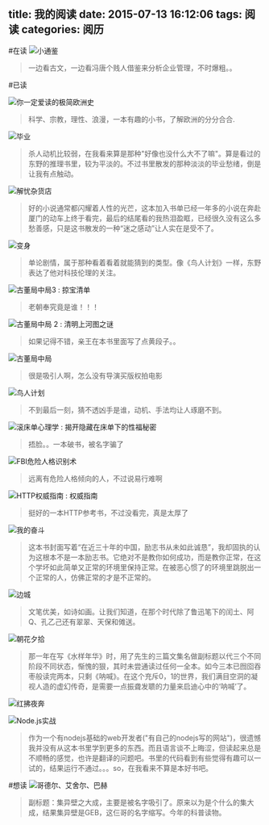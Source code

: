title: 我的阅读
date: 2015-07-13 16:12:06
tags: 阅读
categories: 阅历
---
#在读
![小通鉴](http://img4.douban.com/lpic/s27161347.jpg)
>一边看古文，一边看冯唐个贱人借鉴来分析企业管理，不时爆粗。。

#已读
<!--more-->

![你一定爱读的极简欧洲史](http://img3.douban.com/lpic/s4542951.jpg)
>科学、宗教，理性、浪漫，一本有趣的小书，了解欧洲的分分合合.

![毕业](http://img4.douban.com/lpic/s10419106.jpg)
>杀人动机比较弱，在我看来算是那种"好像也没什么大不了嘛"。算是看过的东野的推理书里，较为平淡的。不过书里散发的那种淡淡的毕业愁绪，倒是让我有点触动。

![解忧杂货店](http://img4.douban.com/lpic/s27284878.jpg)
>好的小说通常都闪耀着人性的光芒，这本加入书单已经一年多的小说在奔赴厦门的动车上终于看完，最后的结尾看的我热泪盈眶，已经很久没有这么多愁善感，只是这书散发的一种“迷之感动”让人实在是受不了。

![变身](http://img4.douban.com/lpic/s3894009.jpg)
>单论剧情，属于那种看着看着就能猜到的类型。像《鸟人计划》一样，东野表达了他对科技伦理的关注。

![古董局中局3 : 掠宝清单](http://img4.douban.com/lpic/s27963366.jpg)
>老朝奉究竟是谁！！！

![古董局中局 2 : 清明上河图之谜](http://img4.douban.com/lpic/s27034669.jpg)
>如果记得不错，亲王在本书里面写了点黄段子。。

![古董局中局](http://img3.douban.com/lpic/s20757334.jpg)
>很是吸引人啊，怎么没有导演买版权拍电影

![鸟人计划](http://img3.douban.com/lpic/s6379400.jpg)
>不到最后一刻，猜不透凶手是谁，动机、手法均让人琢磨不到。

![滚床单心理学 : 揭开隐藏在床单下的性福秘密](http://img4.douban.com/lpic/s26819188.jpg)
>捂脸。。一本破书，被名字骗了

![FBI危险人格识别术](http://img3.douban.com/lpic/s27394304.jpg)
>远离有危险人格倾向的人，不过说易行难啊

![HTTP权威指南 : 权威指南](http://img4.douban.com/lpic/s11329547.jpg)
>挺好的一本HTTP参考书，不过没看完，真是太厚了

![我的奋斗](http://img4.douban.com/lpic/s4270619.jpg)
>这本书封面写着“在近三十年的中国，励志书从未如此诚恳”，我却固执的认为这根本不是一本励志书。它绝对不是教你如何成功，而是教你正常，在这个学坏如此简单又正常的环境里保持正常。在被恶心惯了的环境里跳脱出一个正常的人，仿佛正常的才是不正常的。

![边城](http://img3.douban.com/lpic/s6464372.jpg)
>文笔优美，如诗如画。让我们知道，在那个时代除了鲁迅笔下的闰土、阿Q、孔乙己还有翠翠、天保和傩送。

![朝花夕拾](http://img3.douban.com/lpic/s2875823.jpg)
>那一年在写《水样年华》时，用了先生的三篇文集名做副标题以代三个不同阶段不同状态，惭愧的狠，其时未尝通读过任何一全本。如今三本已囫囵吞枣般读完两本，只剩《呐喊》。在这个充斥0，1的世界，我们满目空洞的凝视人造的虚幻传奇，是需要一点振聋发聩的力量来启迪心中的‘呐喊’了。

![红拂夜奔](http://img3.douban.com/lpic/s1840764.jpg)

![Node.js实战](http://img3.douban.com/lpic/s27264241.jpg)
>作为一个有nodejs基础的web开发者("有自己的nodejs写的网站")，很遗憾我并没有从这本书里学到更多的东西。而且语言谈不上晦涩，但读起来总是不顺畅的感觉，也许是翻译的问题吧。书里的代码看到有些觉得有趣可以一试的，结果运行不通过。。。so，在我看来不算是本好书吧。

#想读
![哥德尔、艾舍尔、巴赫](http://img4.douban.com/lpic/s1789059.jpg)
>副标题：集异壁之大成，主要是被名字吸引了。原来以为是个什么的集大成，结果集异壁是GEB，这仨哥的名字缩写。今年的科普读物。

